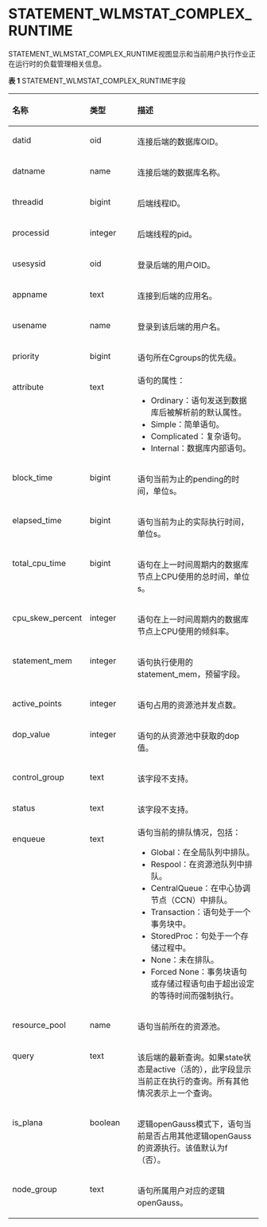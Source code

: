 # STATEMENT\_WLMSTAT\_COMPLEX\_RUNTIME

STATEMENT\_WLMSTAT\_COMPLEX\_RUNTIME视图显示和当前用户执行作业正在运行时的负载管理相关信息。

**表 1**  STATEMENT\_WLMSTAT\_COMPLEX\_RUNTIME字段

<a name="zh-cn_topic_0237122667_zh-cn_topic_0059777813_tccd0268d55f64ec1a787b36355678bd4"></a>
<table><thead align="left"><tr id="zh-cn_topic_0237122667_zh-cn_topic_0059777813_r1ca16dbdaebf4816ac282796af04c7dc"><th class="cellrowborder" valign="top" width="29.84%" id="mcps1.2.4.1.1"><p id="zh-cn_topic_0237122667_zh-cn_topic_0059777813_a54c6f4bf1ef74329935e7c5b3d44c568"><a name="zh-cn_topic_0237122667_zh-cn_topic_0059777813_a54c6f4bf1ef74329935e7c5b3d44c568"></a><a name="zh-cn_topic_0237122667_zh-cn_topic_0059777813_a54c6f4bf1ef74329935e7c5b3d44c568"></a>名称</p>
</th>
<th class="cellrowborder" valign="top" width="19.18%" id="mcps1.2.4.1.2"><p id="zh-cn_topic_0237122667_zh-cn_topic_0059777813_a50a83a9a3c054bbda8b4052636a3f0b0"><a name="zh-cn_topic_0237122667_zh-cn_topic_0059777813_a50a83a9a3c054bbda8b4052636a3f0b0"></a><a name="zh-cn_topic_0237122667_zh-cn_topic_0059777813_a50a83a9a3c054bbda8b4052636a3f0b0"></a>类型</p>
</th>
<th class="cellrowborder" valign="top" width="50.980000000000004%" id="mcps1.2.4.1.3"><p id="zh-cn_topic_0237122667_zh-cn_topic_0059777813_a25cd84fe2a5346df8dd7de66987a0817"><a name="zh-cn_topic_0237122667_zh-cn_topic_0059777813_a25cd84fe2a5346df8dd7de66987a0817"></a><a name="zh-cn_topic_0237122667_zh-cn_topic_0059777813_a25cd84fe2a5346df8dd7de66987a0817"></a>描述</p>
</th>
</tr>
</thead>
<tbody><tr id="zh-cn_topic_0237122667_zh-cn_topic_0059777813_rd60c774c050f4e3fb470778927889fcb"><td class="cellrowborder" valign="top" width="29.84%" headers="mcps1.2.4.1.1 "><p id="zh-cn_topic_0237122667_zh-cn_topic_0059777813_a868904a6bedc4f96a89b958e84e9e16b"><a name="zh-cn_topic_0237122667_zh-cn_topic_0059777813_a868904a6bedc4f96a89b958e84e9e16b"></a><a name="zh-cn_topic_0237122667_zh-cn_topic_0059777813_a868904a6bedc4f96a89b958e84e9e16b"></a>datid</p>
</td>
<td class="cellrowborder" valign="top" width="19.18%" headers="mcps1.2.4.1.2 "><p id="zh-cn_topic_0237122667_zh-cn_topic_0059777813_ae3fedda4b1624c7290e4969612e9e262"><a name="zh-cn_topic_0237122667_zh-cn_topic_0059777813_ae3fedda4b1624c7290e4969612e9e262"></a><a name="zh-cn_topic_0237122667_zh-cn_topic_0059777813_ae3fedda4b1624c7290e4969612e9e262"></a>oid</p>
</td>
<td class="cellrowborder" valign="top" width="50.980000000000004%" headers="mcps1.2.4.1.3 "><p id="zh-cn_topic_0237122667_zh-cn_topic_0059777813_ab0e1375ad24c46319ad2a4db1f8b366e"><a name="zh-cn_topic_0237122667_zh-cn_topic_0059777813_ab0e1375ad24c46319ad2a4db1f8b366e"></a><a name="zh-cn_topic_0237122667_zh-cn_topic_0059777813_ab0e1375ad24c46319ad2a4db1f8b366e"></a>连接后端的数据库OID。</p>
</td>
</tr>
<tr id="zh-cn_topic_0237122667_zh-cn_topic_0059777813_r773daf5f20b745b9a61e42ea198947c8"><td class="cellrowborder" valign="top" width="29.84%" headers="mcps1.2.4.1.1 "><p id="zh-cn_topic_0237122667_zh-cn_topic_0059777813_a23dd1bd89d5a46b68c1fa767b1e20437"><a name="zh-cn_topic_0237122667_zh-cn_topic_0059777813_a23dd1bd89d5a46b68c1fa767b1e20437"></a><a name="zh-cn_topic_0237122667_zh-cn_topic_0059777813_a23dd1bd89d5a46b68c1fa767b1e20437"></a>datname</p>
</td>
<td class="cellrowborder" valign="top" width="19.18%" headers="mcps1.2.4.1.2 "><p id="zh-cn_topic_0237122667_zh-cn_topic_0059777813_a5d38c859cd5b4679a394b37d0939f593"><a name="zh-cn_topic_0237122667_zh-cn_topic_0059777813_a5d38c859cd5b4679a394b37d0939f593"></a><a name="zh-cn_topic_0237122667_zh-cn_topic_0059777813_a5d38c859cd5b4679a394b37d0939f593"></a>name</p>
</td>
<td class="cellrowborder" valign="top" width="50.980000000000004%" headers="mcps1.2.4.1.3 "><p id="zh-cn_topic_0237122667_zh-cn_topic_0059777813_a3d80bbfcfcf649d0a17e316abd3d7131"><a name="zh-cn_topic_0237122667_zh-cn_topic_0059777813_a3d80bbfcfcf649d0a17e316abd3d7131"></a><a name="zh-cn_topic_0237122667_zh-cn_topic_0059777813_a3d80bbfcfcf649d0a17e316abd3d7131"></a>连接后端的数据库名称。</p>
</td>
</tr>
<tr id="zh-cn_topic_0237122667_zh-cn_topic_0059777813_rac262b0a4bae452f97ba8298291c0bc8"><td class="cellrowborder" valign="top" width="29.84%" headers="mcps1.2.4.1.1 "><p id="zh-cn_topic_0237122667_zh-cn_topic_0059777813_a67d4cc2426cc4d648561e05beaaa7fc7"><a name="zh-cn_topic_0237122667_zh-cn_topic_0059777813_a67d4cc2426cc4d648561e05beaaa7fc7"></a><a name="zh-cn_topic_0237122667_zh-cn_topic_0059777813_a67d4cc2426cc4d648561e05beaaa7fc7"></a>threadid</p>
</td>
<td class="cellrowborder" valign="top" width="19.18%" headers="mcps1.2.4.1.2 "><p id="zh-cn_topic_0237122667_zh-cn_topic_0059777813_af76ab6a0c8434029b15ae6d57f15abd5"><a name="zh-cn_topic_0237122667_zh-cn_topic_0059777813_af76ab6a0c8434029b15ae6d57f15abd5"></a><a name="zh-cn_topic_0237122667_zh-cn_topic_0059777813_af76ab6a0c8434029b15ae6d57f15abd5"></a>bigint</p>
</td>
<td class="cellrowborder" valign="top" width="50.980000000000004%" headers="mcps1.2.4.1.3 "><p id="zh-cn_topic_0237122667_zh-cn_topic_0059777813_a7669230bc8c2495da4b811c58dfe65a0"><a name="zh-cn_topic_0237122667_zh-cn_topic_0059777813_a7669230bc8c2495da4b811c58dfe65a0"></a><a name="zh-cn_topic_0237122667_zh-cn_topic_0059777813_a7669230bc8c2495da4b811c58dfe65a0"></a>后端线程ID。</p>
</td>
</tr>
<tr id="zh-cn_topic_0237122667_zh-cn_topic_0059777813_rc7f7263ed9af4054b9c6f8d300395342"><td class="cellrowborder" valign="top" width="29.84%" headers="mcps1.2.4.1.1 "><p id="zh-cn_topic_0237122667_zh-cn_topic_0059777813_a891f0bcb046c458da7a42461197c6412"><a name="zh-cn_topic_0237122667_zh-cn_topic_0059777813_a891f0bcb046c458da7a42461197c6412"></a><a name="zh-cn_topic_0237122667_zh-cn_topic_0059777813_a891f0bcb046c458da7a42461197c6412"></a>processid</p>
</td>
<td class="cellrowborder" valign="top" width="19.18%" headers="mcps1.2.4.1.2 "><p id="zh-cn_topic_0237122667_zh-cn_topic_0059777813_aee89e61f7c584f42939028e67b141721"><a name="zh-cn_topic_0237122667_zh-cn_topic_0059777813_aee89e61f7c584f42939028e67b141721"></a><a name="zh-cn_topic_0237122667_zh-cn_topic_0059777813_aee89e61f7c584f42939028e67b141721"></a>integer</p>
</td>
<td class="cellrowborder" valign="top" width="50.980000000000004%" headers="mcps1.2.4.1.3 "><p id="zh-cn_topic_0237122667_zh-cn_topic_0059777813_a28570d8072ca4e5dafcb0325a6b110f8"><a name="zh-cn_topic_0237122667_zh-cn_topic_0059777813_a28570d8072ca4e5dafcb0325a6b110f8"></a><a name="zh-cn_topic_0237122667_zh-cn_topic_0059777813_a28570d8072ca4e5dafcb0325a6b110f8"></a>后端线程的pid。</p>
</td>
</tr>
<tr id="zh-cn_topic_0237122667_zh-cn_topic_0059777813_r778a278f493542ef814c34c081aaffcd"><td class="cellrowborder" valign="top" width="29.84%" headers="mcps1.2.4.1.1 "><p id="zh-cn_topic_0237122667_zh-cn_topic_0059777813_ac3cf9f617949409995410b2030aed42f"><a name="zh-cn_topic_0237122667_zh-cn_topic_0059777813_ac3cf9f617949409995410b2030aed42f"></a><a name="zh-cn_topic_0237122667_zh-cn_topic_0059777813_ac3cf9f617949409995410b2030aed42f"></a>usesysid</p>
</td>
<td class="cellrowborder" valign="top" width="19.18%" headers="mcps1.2.4.1.2 "><p id="zh-cn_topic_0237122667_zh-cn_topic_0059777813_ac969aab673fe46ea892c3b23ac445490"><a name="zh-cn_topic_0237122667_zh-cn_topic_0059777813_ac969aab673fe46ea892c3b23ac445490"></a><a name="zh-cn_topic_0237122667_zh-cn_topic_0059777813_ac969aab673fe46ea892c3b23ac445490"></a>oid</p>
</td>
<td class="cellrowborder" valign="top" width="50.980000000000004%" headers="mcps1.2.4.1.3 "><p id="zh-cn_topic_0237122667_zh-cn_topic_0059777813_a776237cc6eee40bc89f01e8cba7ce95d"><a name="zh-cn_topic_0237122667_zh-cn_topic_0059777813_a776237cc6eee40bc89f01e8cba7ce95d"></a><a name="zh-cn_topic_0237122667_zh-cn_topic_0059777813_a776237cc6eee40bc89f01e8cba7ce95d"></a>登录后端的用户OID。</p>
</td>
</tr>
<tr id="zh-cn_topic_0237122667_zh-cn_topic_0059777813_r3f3b7fa610c0416985a519ad773ca559"><td class="cellrowborder" valign="top" width="29.84%" headers="mcps1.2.4.1.1 "><p id="zh-cn_topic_0237122667_zh-cn_topic_0059777813_ab6bd0fea74e84219ae29812e77f10ff6"><a name="zh-cn_topic_0237122667_zh-cn_topic_0059777813_ab6bd0fea74e84219ae29812e77f10ff6"></a><a name="zh-cn_topic_0237122667_zh-cn_topic_0059777813_ab6bd0fea74e84219ae29812e77f10ff6"></a>appname</p>
</td>
<td class="cellrowborder" valign="top" width="19.18%" headers="mcps1.2.4.1.2 "><p id="zh-cn_topic_0237122667_zh-cn_topic_0059777813_ac9007d3b4a1b4b9e8244269b155a5caa"><a name="zh-cn_topic_0237122667_zh-cn_topic_0059777813_ac9007d3b4a1b4b9e8244269b155a5caa"></a><a name="zh-cn_topic_0237122667_zh-cn_topic_0059777813_ac9007d3b4a1b4b9e8244269b155a5caa"></a>text</p>
</td>
<td class="cellrowborder" valign="top" width="50.980000000000004%" headers="mcps1.2.4.1.3 "><p id="zh-cn_topic_0237122667_zh-cn_topic_0059777813_afee9a8f4dff24f169f3140b4f4062075"><a name="zh-cn_topic_0237122667_zh-cn_topic_0059777813_afee9a8f4dff24f169f3140b4f4062075"></a><a name="zh-cn_topic_0237122667_zh-cn_topic_0059777813_afee9a8f4dff24f169f3140b4f4062075"></a>连接到后端的应用名。</p>
</td>
</tr>
<tr id="zh-cn_topic_0237122667_zh-cn_topic_0059777813_rc495ccb308e5438190191997ca948fad"><td class="cellrowborder" valign="top" width="29.84%" headers="mcps1.2.4.1.1 "><p id="zh-cn_topic_0237122667_zh-cn_topic_0059777813_a0734cbc29f564d6eac9741e71c979897"><a name="zh-cn_topic_0237122667_zh-cn_topic_0059777813_a0734cbc29f564d6eac9741e71c979897"></a><a name="zh-cn_topic_0237122667_zh-cn_topic_0059777813_a0734cbc29f564d6eac9741e71c979897"></a>usename</p>
</td>
<td class="cellrowborder" valign="top" width="19.18%" headers="mcps1.2.4.1.2 "><p id="zh-cn_topic_0237122667_zh-cn_topic_0059777813_a2a1e0bf7c3cf4aa1bb3c9a2ef58286f3"><a name="zh-cn_topic_0237122667_zh-cn_topic_0059777813_a2a1e0bf7c3cf4aa1bb3c9a2ef58286f3"></a><a name="zh-cn_topic_0237122667_zh-cn_topic_0059777813_a2a1e0bf7c3cf4aa1bb3c9a2ef58286f3"></a>name</p>
</td>
<td class="cellrowborder" valign="top" width="50.980000000000004%" headers="mcps1.2.4.1.3 "><p id="zh-cn_topic_0237122667_zh-cn_topic_0059777813_ac94e5bbf58b64ab9bd77fa3fa6d5b03a"><a name="zh-cn_topic_0237122667_zh-cn_topic_0059777813_ac94e5bbf58b64ab9bd77fa3fa6d5b03a"></a><a name="zh-cn_topic_0237122667_zh-cn_topic_0059777813_ac94e5bbf58b64ab9bd77fa3fa6d5b03a"></a>登录到该后端的用户名。</p>
</td>
</tr>
<tr id="zh-cn_topic_0237122667_zh-cn_topic_0059777813_r1da80184f1714572b51fe9f2e2a9c961"><td class="cellrowborder" valign="top" width="29.84%" headers="mcps1.2.4.1.1 "><p id="zh-cn_topic_0237122667_zh-cn_topic_0059777813_ac6633e4e709844cd92695bf06a96f22e"><a name="zh-cn_topic_0237122667_zh-cn_topic_0059777813_ac6633e4e709844cd92695bf06a96f22e"></a><a name="zh-cn_topic_0237122667_zh-cn_topic_0059777813_ac6633e4e709844cd92695bf06a96f22e"></a>priority</p>
</td>
<td class="cellrowborder" valign="top" width="19.18%" headers="mcps1.2.4.1.2 "><p id="zh-cn_topic_0237122667_zh-cn_topic_0059777813_a3fbb092d9267407795e2f2c17c16375b"><a name="zh-cn_topic_0237122667_zh-cn_topic_0059777813_a3fbb092d9267407795e2f2c17c16375b"></a><a name="zh-cn_topic_0237122667_zh-cn_topic_0059777813_a3fbb092d9267407795e2f2c17c16375b"></a>bigint</p>
</td>
<td class="cellrowborder" valign="top" width="50.980000000000004%" headers="mcps1.2.4.1.3 "><p id="zh-cn_topic_0237122667_zh-cn_topic_0059777813_ad28893ddc8c14c4e80834e1b776741e9"><a name="zh-cn_topic_0237122667_zh-cn_topic_0059777813_ad28893ddc8c14c4e80834e1b776741e9"></a><a name="zh-cn_topic_0237122667_zh-cn_topic_0059777813_ad28893ddc8c14c4e80834e1b776741e9"></a>语句所在Cgroups的优先级。</p>
</td>
</tr>
<tr id="zh-cn_topic_0237122667_zh-cn_topic_0059777813_re92cbd92b30f4f36be2495ebf60a815e"><td class="cellrowborder" valign="top" width="29.84%" headers="mcps1.2.4.1.1 "><p id="zh-cn_topic_0237122667_zh-cn_topic_0059777813_aa5f3de1c4c7c446490a94f5264c12263"><a name="zh-cn_topic_0237122667_zh-cn_topic_0059777813_aa5f3de1c4c7c446490a94f5264c12263"></a><a name="zh-cn_topic_0237122667_zh-cn_topic_0059777813_aa5f3de1c4c7c446490a94f5264c12263"></a>attribute</p>
</td>
<td class="cellrowborder" valign="top" width="19.18%" headers="mcps1.2.4.1.2 "><p id="zh-cn_topic_0237122667_zh-cn_topic_0059777813_a0168eaf273b044d38eeee2247abcb490"><a name="zh-cn_topic_0237122667_zh-cn_topic_0059777813_a0168eaf273b044d38eeee2247abcb490"></a><a name="zh-cn_topic_0237122667_zh-cn_topic_0059777813_a0168eaf273b044d38eeee2247abcb490"></a>text</p>
</td>
<td class="cellrowborder" valign="top" width="50.980000000000004%" headers="mcps1.2.4.1.3 "><div class="p" id="zh-cn_topic_0237122667_zh-cn_topic_0059777813_ab6e2430869eb4a849e9928bf2cafdb9c"><a name="zh-cn_topic_0237122667_zh-cn_topic_0059777813_ab6e2430869eb4a849e9928bf2cafdb9c"></a><a name="zh-cn_topic_0237122667_zh-cn_topic_0059777813_ab6e2430869eb4a849e9928bf2cafdb9c"></a>语句的属性：<a name="zh-cn_topic_0237122667_ul11792181189"></a><a name="zh-cn_topic_0237122667_ul11792181189"></a><ul id="zh-cn_topic_0237122667_ul11792181189"><li>Ordinary：语句发送到数据库后被解析前的默认属性。</li><li>Simple：简单语句。</li><li>Complicated：复杂语句。</li><li>Internal：数据库内部语句。</li></ul>
</div>
</td>
</tr>
<tr id="zh-cn_topic_0237122667_zh-cn_topic_0059777813_rfb82f1a98bf74dedaefde816819f36e3"><td class="cellrowborder" valign="top" width="29.84%" headers="mcps1.2.4.1.1 "><p id="zh-cn_topic_0237122667_zh-cn_topic_0059777813_a3e60006c9a5b45f3b00b53f2a4db0445"><a name="zh-cn_topic_0237122667_zh-cn_topic_0059777813_a3e60006c9a5b45f3b00b53f2a4db0445"></a><a name="zh-cn_topic_0237122667_zh-cn_topic_0059777813_a3e60006c9a5b45f3b00b53f2a4db0445"></a>block_time</p>
</td>
<td class="cellrowborder" valign="top" width="19.18%" headers="mcps1.2.4.1.2 "><p id="zh-cn_topic_0237122667_zh-cn_topic_0059777813_ae789dae3e63e46a287afeec08d39756f"><a name="zh-cn_topic_0237122667_zh-cn_topic_0059777813_ae789dae3e63e46a287afeec08d39756f"></a><a name="zh-cn_topic_0237122667_zh-cn_topic_0059777813_ae789dae3e63e46a287afeec08d39756f"></a>bigint</p>
</td>
<td class="cellrowborder" valign="top" width="50.980000000000004%" headers="mcps1.2.4.1.3 "><p id="zh-cn_topic_0237122667_zh-cn_topic_0059777813_af4c228feb9264729a04530c18f11e9a9"><a name="zh-cn_topic_0237122667_zh-cn_topic_0059777813_af4c228feb9264729a04530c18f11e9a9"></a><a name="zh-cn_topic_0237122667_zh-cn_topic_0059777813_af4c228feb9264729a04530c18f11e9a9"></a>语句当前为止的pending的时间，单位s。</p>
</td>
</tr>
<tr id="zh-cn_topic_0237122667_zh-cn_topic_0059777813_re58ec06790fd47618d0af600829e2cf9"><td class="cellrowborder" valign="top" width="29.84%" headers="mcps1.2.4.1.1 "><p id="zh-cn_topic_0237122667_zh-cn_topic_0059777813_a0191dc929341428caa5ac1415ad53520"><a name="zh-cn_topic_0237122667_zh-cn_topic_0059777813_a0191dc929341428caa5ac1415ad53520"></a><a name="zh-cn_topic_0237122667_zh-cn_topic_0059777813_a0191dc929341428caa5ac1415ad53520"></a>elapsed_time</p>
</td>
<td class="cellrowborder" valign="top" width="19.18%" headers="mcps1.2.4.1.2 "><p id="zh-cn_topic_0237122667_zh-cn_topic_0059777813_a5f3e1fe1e474414a9ebfbf98f396faa3"><a name="zh-cn_topic_0237122667_zh-cn_topic_0059777813_a5f3e1fe1e474414a9ebfbf98f396faa3"></a><a name="zh-cn_topic_0237122667_zh-cn_topic_0059777813_a5f3e1fe1e474414a9ebfbf98f396faa3"></a>bigint</p>
</td>
<td class="cellrowborder" valign="top" width="50.980000000000004%" headers="mcps1.2.4.1.3 "><p id="zh-cn_topic_0237122667_zh-cn_topic_0059777813_ab3e1fc4d9a92413eaf37dda8d254a85e"><a name="zh-cn_topic_0237122667_zh-cn_topic_0059777813_ab3e1fc4d9a92413eaf37dda8d254a85e"></a><a name="zh-cn_topic_0237122667_zh-cn_topic_0059777813_ab3e1fc4d9a92413eaf37dda8d254a85e"></a>语句当前为止的实际执行时间，单位s。</p>
</td>
</tr>
<tr id="zh-cn_topic_0237122667_zh-cn_topic_0059777813_r80dcf6f5419b42019dd1a939b1bc6384"><td class="cellrowborder" valign="top" width="29.84%" headers="mcps1.2.4.1.1 "><p id="zh-cn_topic_0237122667_zh-cn_topic_0059777813_a6ef8961cf16941bcb8ce4f1a14199655"><a name="zh-cn_topic_0237122667_zh-cn_topic_0059777813_a6ef8961cf16941bcb8ce4f1a14199655"></a><a name="zh-cn_topic_0237122667_zh-cn_topic_0059777813_a6ef8961cf16941bcb8ce4f1a14199655"></a>total_cpu_time</p>
</td>
<td class="cellrowborder" valign="top" width="19.18%" headers="mcps1.2.4.1.2 "><p id="zh-cn_topic_0237122667_zh-cn_topic_0059777813_ab5d0d996c1104317a9cecb6df46efd10"><a name="zh-cn_topic_0237122667_zh-cn_topic_0059777813_ab5d0d996c1104317a9cecb6df46efd10"></a><a name="zh-cn_topic_0237122667_zh-cn_topic_0059777813_ab5d0d996c1104317a9cecb6df46efd10"></a>bigint</p>
</td>
<td class="cellrowborder" valign="top" width="50.980000000000004%" headers="mcps1.2.4.1.3 "><p id="zh-cn_topic_0237122667_zh-cn_topic_0059777813_ad747620eff1f408eac4bff65f8b87d85"><a name="zh-cn_topic_0237122667_zh-cn_topic_0059777813_ad747620eff1f408eac4bff65f8b87d85"></a><a name="zh-cn_topic_0237122667_zh-cn_topic_0059777813_ad747620eff1f408eac4bff65f8b87d85"></a>语句在上一时间周期内的数据库节点上CPU使用的总时间，单位s。</p>
</td>
</tr>
<tr id="zh-cn_topic_0237122667_zh-cn_topic_0059777813_rbbad292dc5434f2993ad752edf1826bf"><td class="cellrowborder" valign="top" width="29.84%" headers="mcps1.2.4.1.1 "><p id="zh-cn_topic_0237122667_zh-cn_topic_0059777813_a0e4ff4c8a5ae4e568df63b5a0d2d3b46"><a name="zh-cn_topic_0237122667_zh-cn_topic_0059777813_a0e4ff4c8a5ae4e568df63b5a0d2d3b46"></a><a name="zh-cn_topic_0237122667_zh-cn_topic_0059777813_a0e4ff4c8a5ae4e568df63b5a0d2d3b46"></a>cpu_skew_percent</p>
</td>
<td class="cellrowborder" valign="top" width="19.18%" headers="mcps1.2.4.1.2 "><p id="zh-cn_topic_0237122667_zh-cn_topic_0059777813_ac533296e764a45e88dfefa84a8f6d2e5"><a name="zh-cn_topic_0237122667_zh-cn_topic_0059777813_ac533296e764a45e88dfefa84a8f6d2e5"></a><a name="zh-cn_topic_0237122667_zh-cn_topic_0059777813_ac533296e764a45e88dfefa84a8f6d2e5"></a>integer</p>
</td>
<td class="cellrowborder" valign="top" width="50.980000000000004%" headers="mcps1.2.4.1.3 "><p id="zh-cn_topic_0237122667_zh-cn_topic_0059777813_a31aaf318f1e74686809820ea6850fea0"><a name="zh-cn_topic_0237122667_zh-cn_topic_0059777813_a31aaf318f1e74686809820ea6850fea0"></a><a name="zh-cn_topic_0237122667_zh-cn_topic_0059777813_a31aaf318f1e74686809820ea6850fea0"></a>语句在上一时间周期内的数据库节点上CPU使用的倾斜率。</p>
</td>
</tr>
<tr id="zh-cn_topic_0237122667_zh-cn_topic_0059777813_r12108dbe0e7e4dd095a384559789b70b"><td class="cellrowborder" valign="top" width="29.84%" headers="mcps1.2.4.1.1 "><p id="zh-cn_topic_0237122667_zh-cn_topic_0059777813_a68ae3baf736d418b963d2ec3a2015e75"><a name="zh-cn_topic_0237122667_zh-cn_topic_0059777813_a68ae3baf736d418b963d2ec3a2015e75"></a><a name="zh-cn_topic_0237122667_zh-cn_topic_0059777813_a68ae3baf736d418b963d2ec3a2015e75"></a>statement_mem</p>
</td>
<td class="cellrowborder" valign="top" width="19.18%" headers="mcps1.2.4.1.2 "><p id="zh-cn_topic_0237122667_zh-cn_topic_0059777813_a900107402fb04dd39186c0c6b96f7763"><a name="zh-cn_topic_0237122667_zh-cn_topic_0059777813_a900107402fb04dd39186c0c6b96f7763"></a><a name="zh-cn_topic_0237122667_zh-cn_topic_0059777813_a900107402fb04dd39186c0c6b96f7763"></a>integer</p>
</td>
<td class="cellrowborder" valign="top" width="50.980000000000004%" headers="mcps1.2.4.1.3 "><p id="zh-cn_topic_0237122667_zh-cn_topic_0059777813_af58de729016945cc8a8dad3520f400fd"><a name="zh-cn_topic_0237122667_zh-cn_topic_0059777813_af58de729016945cc8a8dad3520f400fd"></a><a name="zh-cn_topic_0237122667_zh-cn_topic_0059777813_af58de729016945cc8a8dad3520f400fd"></a>语句执行使用的statement_mem，预留字段。</p>
</td>
</tr>
<tr id="zh-cn_topic_0237122667_zh-cn_topic_0059777813_rd4517b6fa20347c399cca1b65d57a369"><td class="cellrowborder" valign="top" width="29.84%" headers="mcps1.2.4.1.1 "><p id="zh-cn_topic_0237122667_zh-cn_topic_0059777813_a07ea9fb931b1497bbd6745800562df77"><a name="zh-cn_topic_0237122667_zh-cn_topic_0059777813_a07ea9fb931b1497bbd6745800562df77"></a><a name="zh-cn_topic_0237122667_zh-cn_topic_0059777813_a07ea9fb931b1497bbd6745800562df77"></a>active_points</p>
</td>
<td class="cellrowborder" valign="top" width="19.18%" headers="mcps1.2.4.1.2 "><p id="zh-cn_topic_0237122667_zh-cn_topic_0059777813_a5178b0d262db4ffaa4c8bdee70f8f373"><a name="zh-cn_topic_0237122667_zh-cn_topic_0059777813_a5178b0d262db4ffaa4c8bdee70f8f373"></a><a name="zh-cn_topic_0237122667_zh-cn_topic_0059777813_a5178b0d262db4ffaa4c8bdee70f8f373"></a>integer</p>
</td>
<td class="cellrowborder" valign="top" width="50.980000000000004%" headers="mcps1.2.4.1.3 "><p id="zh-cn_topic_0237122667_zh-cn_topic_0059777813_ad888c687e65b4e2b99b81043436d9244"><a name="zh-cn_topic_0237122667_zh-cn_topic_0059777813_ad888c687e65b4e2b99b81043436d9244"></a><a name="zh-cn_topic_0237122667_zh-cn_topic_0059777813_ad888c687e65b4e2b99b81043436d9244"></a>语句占用的资源池并发点数。</p>
</td>
</tr>
<tr id="zh-cn_topic_0237122667_zh-cn_topic_0059777813_r7e7b8331bf894a4abd50d040dd200d61"><td class="cellrowborder" valign="top" width="29.84%" headers="mcps1.2.4.1.1 "><p id="zh-cn_topic_0237122667_zh-cn_topic_0059777813_a1774df5bc4e041179b7e398ba7ba51e6"><a name="zh-cn_topic_0237122667_zh-cn_topic_0059777813_a1774df5bc4e041179b7e398ba7ba51e6"></a><a name="zh-cn_topic_0237122667_zh-cn_topic_0059777813_a1774df5bc4e041179b7e398ba7ba51e6"></a>dop_value</p>
</td>
<td class="cellrowborder" valign="top" width="19.18%" headers="mcps1.2.4.1.2 "><p id="zh-cn_topic_0237122667_zh-cn_topic_0059777813_aa58044efdd6e45c98f1aec3e85480104"><a name="zh-cn_topic_0237122667_zh-cn_topic_0059777813_aa58044efdd6e45c98f1aec3e85480104"></a><a name="zh-cn_topic_0237122667_zh-cn_topic_0059777813_aa58044efdd6e45c98f1aec3e85480104"></a>integer</p>
</td>
<td class="cellrowborder" valign="top" width="50.980000000000004%" headers="mcps1.2.4.1.3 "><p id="zh-cn_topic_0237122667_zh-cn_topic_0059777813_a39b24008b80a4aa3b29785a5c311bdc6"><a name="zh-cn_topic_0237122667_zh-cn_topic_0059777813_a39b24008b80a4aa3b29785a5c311bdc6"></a><a name="zh-cn_topic_0237122667_zh-cn_topic_0059777813_a39b24008b80a4aa3b29785a5c311bdc6"></a>语句的从资源池中获取的dop值。</p>
</td>
</tr>
<tr id="zh-cn_topic_0237122667_zh-cn_topic_0059777813_r8f48c2c43cd9410a9487ddab7b0ba046"><td class="cellrowborder" valign="top" width="29.84%" headers="mcps1.2.4.1.1 "><p id="zh-cn_topic_0237122667_zh-cn_topic_0059777813_a2de0dcaf8d7b4e0596d2e3a669a243ea"><a name="zh-cn_topic_0237122667_zh-cn_topic_0059777813_a2de0dcaf8d7b4e0596d2e3a669a243ea"></a><a name="zh-cn_topic_0237122667_zh-cn_topic_0059777813_a2de0dcaf8d7b4e0596d2e3a669a243ea"></a>control_group</p>
</td>
<td class="cellrowborder" valign="top" width="19.18%" headers="mcps1.2.4.1.2 "><p id="zh-cn_topic_0237122667_zh-cn_topic_0059777813_ace7eafae015a4d41b22f62486633f00b"><a name="zh-cn_topic_0237122667_zh-cn_topic_0059777813_ace7eafae015a4d41b22f62486633f00b"></a><a name="zh-cn_topic_0237122667_zh-cn_topic_0059777813_ace7eafae015a4d41b22f62486633f00b"></a>text</p>
</td>
<td class="cellrowborder" valign="top" width="50.980000000000004%" headers="mcps1.2.4.1.3 "><p id="zh-cn_topic_0237122667_zh-cn_topic_0059777813_a42731aed94024204b318587ac7b72885"><a name="zh-cn_topic_0237122667_zh-cn_topic_0059777813_a42731aed94024204b318587ac7b72885"></a><a name="zh-cn_topic_0237122667_zh-cn_topic_0059777813_a42731aed94024204b318587ac7b72885"></a>该字段不支持。</p>
</td>
</tr>
<tr id="zh-cn_topic_0237122667_zh-cn_topic_0059777813_r294b9ac28d86426b8fae8993983cfe5c"><td class="cellrowborder" valign="top" width="29.84%" headers="mcps1.2.4.1.1 "><p id="zh-cn_topic_0237122667_zh-cn_topic_0059777813_aab7f67ca38b045b99e5a96e284119b69"><a name="zh-cn_topic_0237122667_zh-cn_topic_0059777813_aab7f67ca38b045b99e5a96e284119b69"></a><a name="zh-cn_topic_0237122667_zh-cn_topic_0059777813_aab7f67ca38b045b99e5a96e284119b69"></a>status</p>
</td>
<td class="cellrowborder" valign="top" width="19.18%" headers="mcps1.2.4.1.2 "><p id="zh-cn_topic_0237122667_zh-cn_topic_0059777813_a85e90919e2c14bfda686b399a410a8ef"><a name="zh-cn_topic_0237122667_zh-cn_topic_0059777813_a85e90919e2c14bfda686b399a410a8ef"></a><a name="zh-cn_topic_0237122667_zh-cn_topic_0059777813_a85e90919e2c14bfda686b399a410a8ef"></a>text</p>
</td>
<td class="cellrowborder" valign="top" width="50.980000000000004%" headers="mcps1.2.4.1.3 "><p id="p1425462718390"><a name="p1425462718390"></a><a name="p1425462718390"></a>该字段不支持。</p>
</td>
</tr>
<tr id="zh-cn_topic_0237122667_zh-cn_topic_0059777813_r470f6d37daaf4961822cf6bdd6af2f00"><td class="cellrowborder" valign="top" width="29.84%" headers="mcps1.2.4.1.1 "><p id="zh-cn_topic_0237122667_zh-cn_topic_0059777813_ab30701e5eb7b48f694ebe8d9b1a9a620"><a name="zh-cn_topic_0237122667_zh-cn_topic_0059777813_ab30701e5eb7b48f694ebe8d9b1a9a620"></a><a name="zh-cn_topic_0237122667_zh-cn_topic_0059777813_ab30701e5eb7b48f694ebe8d9b1a9a620"></a>enqueue</p>
</td>
<td class="cellrowborder" valign="top" width="19.18%" headers="mcps1.2.4.1.2 "><p id="zh-cn_topic_0237122667_zh-cn_topic_0059777813_ad3b34d321d354f54be7e810a9996517a"><a name="zh-cn_topic_0237122667_zh-cn_topic_0059777813_ad3b34d321d354f54be7e810a9996517a"></a><a name="zh-cn_topic_0237122667_zh-cn_topic_0059777813_ad3b34d321d354f54be7e810a9996517a"></a>text</p>
</td>
<td class="cellrowborder" valign="top" width="50.980000000000004%" headers="mcps1.2.4.1.3 "><div class="p" id="zh-cn_topic_0237122667_zh-cn_topic_0059777813_a082a0318ed814ee2aac76480f90c4c16"><a name="zh-cn_topic_0237122667_zh-cn_topic_0059777813_a082a0318ed814ee2aac76480f90c4c16"></a><a name="zh-cn_topic_0237122667_zh-cn_topic_0059777813_a082a0318ed814ee2aac76480f90c4c16"></a>语句当前的排队情况，包括：<a name="zh-cn_topic_0237122667_zh-cn_topic_0059777813_u605036dd2e8e4ac5986769434c435b3c"></a><a name="zh-cn_topic_0237122667_zh-cn_topic_0059777813_u605036dd2e8e4ac5986769434c435b3c"></a><ul id="zh-cn_topic_0237122667_zh-cn_topic_0059777813_u605036dd2e8e4ac5986769434c435b3c"><li>Global：在全局队列中排队。</li><li>Respool：在资源池队列中排队。</li><li>CentralQueue：在中心协调节点（CCN）中排队。</li><li>Transaction：语句处于一个事务块中。</li><li>StoredProc：句处于一个存储过程中。</li><li>None：未在排队。</li><li>Forced None：事务块语句或存储过程语句由于超出设定的等待时间而强制执行。</li></ul>
</div>
</td>
</tr>
<tr id="zh-cn_topic_0237122667_zh-cn_topic_0059777813_rca306d8c31024b2aa1ba69a5f1801b35"><td class="cellrowborder" valign="top" width="29.84%" headers="mcps1.2.4.1.1 "><p id="zh-cn_topic_0237122667_zh-cn_topic_0059777813_ae21e7ed18b3e42c2a602e3f1f9b63dc9"><a name="zh-cn_topic_0237122667_zh-cn_topic_0059777813_ae21e7ed18b3e42c2a602e3f1f9b63dc9"></a><a name="zh-cn_topic_0237122667_zh-cn_topic_0059777813_ae21e7ed18b3e42c2a602e3f1f9b63dc9"></a>resource_pool</p>
</td>
<td class="cellrowborder" valign="top" width="19.18%" headers="mcps1.2.4.1.2 "><p id="zh-cn_topic_0237122667_zh-cn_topic_0059777813_a2f8cde66942042d989bd64dc046143f7"><a name="zh-cn_topic_0237122667_zh-cn_topic_0059777813_a2f8cde66942042d989bd64dc046143f7"></a><a name="zh-cn_topic_0237122667_zh-cn_topic_0059777813_a2f8cde66942042d989bd64dc046143f7"></a>name</p>
</td>
<td class="cellrowborder" valign="top" width="50.980000000000004%" headers="mcps1.2.4.1.3 "><p id="zh-cn_topic_0237122667_zh-cn_topic_0059777813_a90ce7d647c7b463881ccce2bb0933bb9"><a name="zh-cn_topic_0237122667_zh-cn_topic_0059777813_a90ce7d647c7b463881ccce2bb0933bb9"></a><a name="zh-cn_topic_0237122667_zh-cn_topic_0059777813_a90ce7d647c7b463881ccce2bb0933bb9"></a>语句当前所在的资源池。</p>
</td>
</tr>
<tr id="zh-cn_topic_0237122667_zh-cn_topic_0059777813_row19352181317552"><td class="cellrowborder" valign="top" width="29.84%" headers="mcps1.2.4.1.1 "><p id="zh-cn_topic_0237122667_zh-cn_topic_0059777813_p1135381315555"><a name="zh-cn_topic_0237122667_zh-cn_topic_0059777813_p1135381315555"></a><a name="zh-cn_topic_0237122667_zh-cn_topic_0059777813_p1135381315555"></a>query</p>
</td>
<td class="cellrowborder" valign="top" width="19.18%" headers="mcps1.2.4.1.2 "><p id="zh-cn_topic_0237122667_zh-cn_topic_0059777813_p1735341313558"><a name="zh-cn_topic_0237122667_zh-cn_topic_0059777813_p1735341313558"></a><a name="zh-cn_topic_0237122667_zh-cn_topic_0059777813_p1735341313558"></a>text</p>
</td>
<td class="cellrowborder" valign="top" width="50.980000000000004%" headers="mcps1.2.4.1.3 "><p id="zh-cn_topic_0237122667_zh-cn_topic_0059777813_p16353121355516"><a name="zh-cn_topic_0237122667_zh-cn_topic_0059777813_p16353121355516"></a><a name="zh-cn_topic_0237122667_zh-cn_topic_0059777813_p16353121355516"></a>该后端的最新查询。如果state状态是active（活的），此字段显示当前正在执行的查询。所有其他情况表示上一个查询。</p>
</td>
</tr>
<tr id="zh-cn_topic_0237122667_row17746185011204"><td class="cellrowborder" valign="top" width="29.84%" headers="mcps1.2.4.1.1 "><p id="zh-cn_topic_0237122667_p1674665012010"><a name="zh-cn_topic_0237122667_p1674665012010"></a><a name="zh-cn_topic_0237122667_p1674665012010"></a>is_plana</p>
</td>
<td class="cellrowborder" valign="top" width="19.18%" headers="mcps1.2.4.1.2 "><p id="zh-cn_topic_0237122667_p3746145014202"><a name="zh-cn_topic_0237122667_p3746145014202"></a><a name="zh-cn_topic_0237122667_p3746145014202"></a>boolean</p>
</td>
<td class="cellrowborder" valign="top" width="50.980000000000004%" headers="mcps1.2.4.1.3 "><p id="zh-cn_topic_0237122667_p1174618502203"><a name="zh-cn_topic_0237122667_p1174618502203"></a><a name="zh-cn_topic_0237122667_p1174618502203"></a>逻辑openGauss模式下，语句当前是否占用其他逻辑openGauss的资源执行。该值默认为f（否）。</p>
</td>
</tr>
<tr id="zh-cn_topic_0237122667_row416612268217"><td class="cellrowborder" valign="top" width="29.84%" headers="mcps1.2.4.1.1 "><p id="zh-cn_topic_0237122667_p121682268212"><a name="zh-cn_topic_0237122667_p121682268212"></a><a name="zh-cn_topic_0237122667_p121682268212"></a>node_group</p>
</td>
<td class="cellrowborder" valign="top" width="19.18%" headers="mcps1.2.4.1.2 "><p id="zh-cn_topic_0237122667_p1916862612213"><a name="zh-cn_topic_0237122667_p1916862612213"></a><a name="zh-cn_topic_0237122667_p1916862612213"></a>text</p>
</td>
<td class="cellrowborder" valign="top" width="50.980000000000004%" headers="mcps1.2.4.1.3 "><p id="zh-cn_topic_0237122667_p181684268212"><a name="zh-cn_topic_0237122667_p181684268212"></a><a name="zh-cn_topic_0237122667_p181684268212"></a>语句所属用户对应的逻辑openGauss。</p>
</td>
</tr>
</tbody>
</table>

